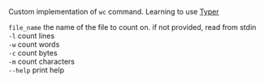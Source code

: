 Custom implementation of `wc` command. Learning to use [Typer](https://typer.tiangolo.com/)

`file_name` the name of the file to count on. if not provided, read from stdin<br>
`-l` count lines<br>
`-w` count words<br>
`-c` count bytes<br>
`-m` count characters<br>
`--help` print help
